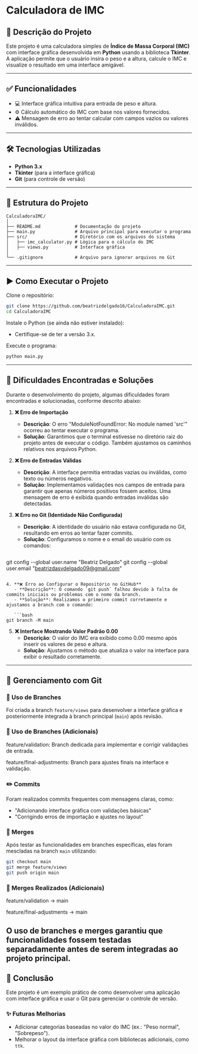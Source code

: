 # Calculadora de IMC

## 📜 Descrição do Projeto
Este projeto é uma calculadora simples de **Índice de Massa Corporal (IMC)** com interface gráfica desenvolvida em **Python** usando a biblioteca **Tkinter**. A aplicação permite que o usuário insira o peso e a altura, calcule o IMC e visualize o resultado em uma interface amigável.

---

## ✅ Funcionalidades
- 💻 Interface gráfica intuitiva para entrada de peso e altura.
- ⚙️ Cálculo automático do IMC com base nos valores fornecidos.
- ⚠️ Mensagem de erro ao tentar calcular com campos vazios ou valores inválidos.

---

## 🛠️ Tecnologias Utilizadas
- **Python 3.x**
- **Tkinter** (para a interface gráfica)
- **Git** (para controle de versão)

---

## 📂 Estrutura do Projeto
```plaintext
CalculadoraIMC/
│
├── README.md             # Documentação do projeto
├── main.py               # Arquivo principal para executar o programa
├── src/                  # Diretório com os arquivos do sistema
│   ├── imc_calculator.py # Lógica para o cálculo do IMC
│   ├── views.py          # Interface gráfica
│
└── .gitignore            # Arquivo para ignorar arquivos no Git
```

---

## ▶️ Como Executar o Projeto

Clone o repositório:

```bash
git clone https://github.com/beatrizdelgado16/CalculadoraIMC.git
cd CalculadoraIMC
```

Instale o Python (se ainda não estiver instalado):

- Certifique-se de ter a versão 3.x.

Execute o programa:

```bash
python main.py
```

---

## 🚧 Dificuldades Encontradas e Soluções
Durante o desenvolvimento do projeto, algumas dificuldades foram encontradas e solucionadas, conforme descrito abaixo:

1. **❌ Erro de Importação**
   - **Descrição**: O erro "ModuleNotFoundError: No module named 'src'" ocorreu ao tentar executar o programa.
   - **Solução**: Garantimos que o terminal estivesse no diretório raiz do projeto antes de executar o código. Também ajustamos os caminhos relativos nos arquivos Python.

2. **❌ Erro de Entradas Válidas**
   - **Descrição**: A interface permitia entradas vazias ou inválidas, como texto ou números negativos.
   - **Solução**: Implementamos validações nos campos de entrada para garantir que apenas números positivos fossem aceitos. Uma mensagem de erro é exibida quando entradas inválidas são detectadas.

3. **❌ Erro no Git (Identidade Não Configurada)**
   - **Descrição**: A identidade do usuário não estava configurada no Git, resultando em erros ao tentar fazer commits.
   - **Solução**: Configuramos o nome e o email do usuário com os comandos:

   ```bash
git config --global user.name "Beatriz Delgado"
git config --global user.email "beatrizdasvdelgado09@gmail.com"
```

4. **❌ Erro ao Configurar o Repositório no GitHub**
   - **Descrição**: O comando `git push` falhou devido à falta de commits iniciais ou problemas com o nome da branch.
   - **Solução**: Realizamos o primeiro commit corretamente e ajustamos a branch com o comando:

   ```bash
git branch -M main
```

5. **❌ Interface Mostrando Valor Padrão 0.00**
   - **Descrição**: O valor do IMC era exibido como 0.00 mesmo após inserir os valores de peso e altura.
   - **Solução**: Ajustamos o método que atualiza o valor na interface para exibir o resultado corretamente.

---

## 🔄 Gerenciamento com Git

### 🚀 Uso de Branches
Foi criada a branch `feature/views` para desenvolver a interface gráfica e posteriormente integrada à branch principal (`main`) após revisão.

### 🚀 Uso de Branches (Adicionais)

feature/validation: Branch dedicada para implementar e corrigir validações de entrada.

feature/final-adjustments: Branch para ajustes finais na interface e validação.

### ✏️ Commits
Foram realizados commits frequentes com mensagens claras, como:
- "Adicionando interface gráfica com validações básicas"
- "Corrigindo erros de importação e ajustes no layout"

### 🔀 Merges
Após testar as funcionalidades em branches específicas, elas foram mescladas na branch `main` utilizando:

```bash
git checkout main
git merge feature/views
git push origin main
```
### 🔀 Merges Realizados (Adicionais)

feature/validation → main

feature/final-adjustments → main

O uso de branches e merges garantiu que funcionalidades fossem testadas separadamente antes de serem integradas ao projeto principal.
---

## 📌 Conclusão
Este projeto é um exemplo prático de como desenvolver uma aplicação com interface gráfica e usar o Git para gerenciar o controle de versão.

### ✨ Futuras Melhorias
- Adicionar categorias baseadas no valor do IMC (ex.: "Peso normal", "Sobrepeso").
- Melhorar o layout da interface gráfica com bibliotecas adicionais, como `ttk`.

